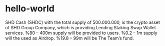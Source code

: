 # hello-world
SHD Cash (SHDC) with the total supply of 500.000.000, is the crypto asset of SHD Group Company, which is providing Lending Staking Swap Wallet services.
%80 – 400m supply will be provided to users.
%0.2 – 1m supply will the used as Airdrop.
%19.8 – 99m will be The Team’s fund.
